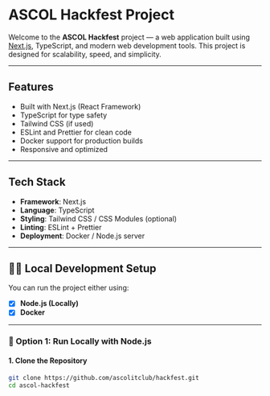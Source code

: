 # ASCOL Hackfest Project

Welcome to the **ASCOL Hackfest** project — a web application built using [Next.js](https://nextjs.org/), TypeScript, and modern web development tools. This project is designed for scalability, speed, and simplicity.

---

## Features

- Built with Next.js (React Framework)
- TypeScript for type safety
- Tailwind CSS (if used)
- ESLint and Prettier for clean code
- Docker support for production builds
- Responsive and optimized

---

## Tech Stack

- **Framework**: Next.js
- **Language**: TypeScript
- **Styling**: Tailwind CSS / CSS Modules (optional)
- **Linting**: ESLint + Prettier
- **Deployment**: Docker / Node.js server

---

## 🧑‍💻 Local Development Setup

You can run the project either using:

- [x] **Node.js (Locally)**
- [x] **Docker**

---

### 🔹 Option 1: Run Locally with Node.js

#### 1. Clone the Repository

```bash
git clone https://github.com/ascolitclub/hackfest.git
cd ascol-hackfest
```
